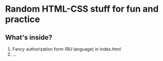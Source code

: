 # Random HTML-CSS stuff for fun and practice

## What's inside?

1. Fancy authorization form (RU language) in index.html
2. ...
